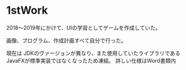 # 1stWork
2018～2019年にかけて、UIの学習としてゲームを作成していた。

画像、プログラム、作成計画すべて自分で行った。

現在は JDKのヴァージョンが異なり、また使用していたライブラリであるJavaFXが標準実装ではなくなったため凍結。
詳しい仕様はWord書類内

